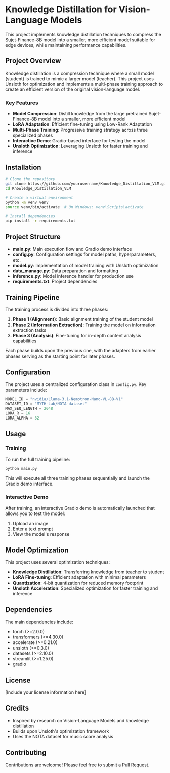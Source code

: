 # Knowledge Distillation for Vision-Language Models

This project implements knowledge distillation techniques to compress the Sujet-Finance-8B model into a smaller, more efficient model suitable for edge devices, while maintaining performance capabilities.

## Project Overview

Knowledge distillation is a compression technique where a small model (student) is trained to mimic a larger model (teacher). This project uses Unsloth for optimization and implements a multi-phase training approach to create an efficient version of the original vision-language model.

### Key Features

- **Model Compression**: Distill knowledge from the large pretrained Sujet-Finance-8B model into a smaller, more efficient model
- **LoRA Adaptation**: Efficient fine-tuning using Low-Rank Adaptation
- **Multi-Phase Training**: Progressive training strategy across three specialized phases
- **Interactive Demo**: Gradio-based interface for testing the model
- **Unsloth Optimization**: Leveraging Unsloth for faster training and inference

## Installation

```bash
# Clone the repository
git clone https://github.com/yourusername/Knowledge_Distillation_VLM.git
cd Knowledge_Distillation_VLM

# Create a virtual environment
python -m venv venv
source venv/bin/activate  # On Windows: venv\Scripts\activate

# Install dependencies
pip install -r requirements.txt
```

## Project Structure

- **main.py**: Main execution flow and Gradio demo interface
- **config.py**: Configuration settings for model paths, hyperparameters, etc.
- **model.py**: Implementation of model training with Unsloth optimization
- **data_manage.py**: Data preparation and formatting
- **inference.py**: Model inference handler for production use
- **requirements.txt**: Project dependencies

## Training Pipeline

The training process is divided into three phases:

1. **Phase 1 (Alignment)**: Basic alignment training of the student model
2. **Phase 2 (Information Extraction)**: Training the model on information extraction tasks
3. **Phase 3 (Analysis)**: Fine-tuning for in-depth content analysis capabilities

Each phase builds upon the previous one, with the adapters from earlier phases serving as the starting point for later phases.

## Configuration

The project uses a centralized configuration class in `config.py`. Key parameters include:

```python
MODEL_ID = "nvidia/Llama-3.1-Nemotron-Nano-VL-8B-V1"
DATASET_ID = "MYTH-Lab/NOTA-dataset"
MAX_SEQ_LENGTH = 2048
LORA_R = 16
LORA_ALPHA = 32
```

## Usage

### Training

To run the full training pipeline:

```bash
python main.py
```

This will execute all three training phases sequentially and launch the Gradio demo interface.

### Interactive Demo

After training, an interactive Gradio demo is automatically launched that allows you to test the model:

1. Upload an image
2. Enter a text prompt
3. View the model's response

## Model Optimization

This project uses several optimization techniques:

- **Knowledge Distillation**: Transferring knowledge from teacher to student
- **LoRA Fine-tuning**: Efficient adaptation with minimal parameters
- **Quantization**: 4-bit quantization for reduced memory footprint
- **Unsloth Acceleration**: Specialized optimization for faster training and inference

## Dependencies

The main dependencies include:

- torch (>=2.0.0)
- transformers (>=4.30.0)
- accelerate (>=0.21.0)
- unsloth (>=0.3.0)
- datasets (>=2.10.0)
- streamlit (>=1.25.0)
- gradio

## License

[Include your license information here]

## Credits

- Inspired by research on Vision-Language Models and knowledge distillation
- Builds upon Unsloth's optimization framework
- Uses the NOTA dataset for music score analysis

## Contributing

Contributions are welcome! Please feel free to submit a Pull Request.
